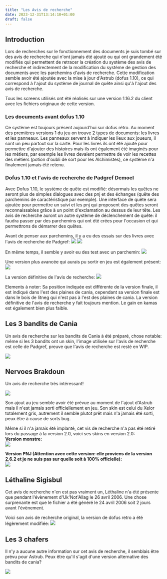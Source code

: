 ```yaml
---
title: "Les Avis de recherche"
date: 2023-12-31T13:14:10+01:00
draft: false
---
```


## Introduction

Lors de recherches sur le fonctionnement des documents je suis tombé sur des avis de recherche qui n'ont jamais été ajouté ou qui ont grandement été modifiés qui permettent de retracer la création du système des avis de recherche et indirectement de la modification du système de gestion des documents avec les parchemins d'avis de recherche. Cette modification semble avoir été ajoutée avec la mise à jour d'Astrub (dofus 1.10), ce qui correspond à l'ajout du système de journal de quête ainsi qu'à l'ajout des avis de recherche.  

Tous les screens utilisés ont été réalisés sur une version 1.16.2 du client avec les fichiers originaux de cette version.

### Les documents avant dofus 1.10

Ce système est toujours présent aujourd'hui sur dofus rétro. Au moment des premières versions 1 du jeu on trouve 2 types de documents: les livres et les panneaux. Les panneaux servent à indiquer les lieux aux joueurs, il sont un peu partout sur la carte. Pour les livres ils ont été ajouté pour permettre d'ajouter des histoires mais ils ont également été imaginés pour les métiers, par exemple les livres devaient permettre de voir les recettes des métiers (potion d'oubli de sort pour les Alchimistes), ce système n'a finalement jamais été retenu.  


### Dofus 1.10  et l'avis de recherche de Padgref Demoel

Avec Dofus 1.10, le système de quête est modifié: désormais les quêtes ne seront plus de simples dialogues avec des pnj et des échanges (quête des parchemins de caractéristique par exemple). Une interface de quête sera ajoutée pour permettre un suivi et les pnj qui proposent des quêtes seront reconnaissables grâce à un point d'exclamation au dessus de leur tête. Les avis de recherche auront un autre système de déclenchement de quête: il faudra passer par des parchemins qui ont été crées pour l'occasion et qui permettrons de démarrer des quêtes.  

Avant de penser aux parchemins, il y a eu des essais sur des livres avec l'avis de recherche de Padgref:
![](images/59-1.png)
![](images/59-2.png)

En même temps, il semble y avoir eu des test avec un parchemin:
![](images/58.png)

Une version plus avancée qui aurais pu sortir en jeu est également présent:
![](images/60.png)

La version définitive de l'avis de recherche:
![](images/61.png)


Elements à noter: Sa position indiquée est différente de la version finale, il est indiqué dans l'est des plaines de cania, cependant sa version finale est dans le bois de litneg qui n'est pas à l'est des plaines de cania. La version définitive de l'avis de recherche y fait toujours mention. Le gain en kamas est également bien plus faible.

## Les 3 bandits de Cania

Un avis de recherche sur les bandits de Cania à été préparé, chose notable: même si les 3 bandits ont un skin, l'image utilisée sur l'avis de recherche est celle de Padgref, preuve que l'avis de recherche est resté en WIP.

![](images/62.png)


## Nervoes Brakdoun

Un avis de recherche très intéressant!

![](images/64.png)

Son ajout au jeu semble avoir été prévue au moment de l'ajout d'Astrub mais il n'est jamais sorti officiellement en jeu. Son skin est celui du Xelor totalement gris, autrement il semble plutot prêt mais n'a jamais été sorti, peux être à cause de sorts bug.

Même si il n'a jamais été implanté, cet vis de recherche n'a pas été retiré lors du passage à la version 2.0, voici ses skins en version 2.0:  
**Version monstre:**  
![](images/nerv-monster.png)  

**Version PNJ (Attention avec cette version: elle proviens de la version 2.6.2 et je ne suis pas sur quelle soit à 100% officielle):**  
![](images/nerv-npc.png)  

## Léthaline Sigisbul 

Cet avis de recherche n'en est pas vraiment un, Léthaline n'a été présente que pendant l'évènement d'Uk'Not'Allag le 26 avril 2006. Une chose surprenante est que le fichier a été généré le 24 avril 2006 soit 2 jours avant l'évènement.

Voici son avis de recherche original, la version de dofus retro a été légèrement modifiée:
![](images/65.png)

## Les 3 chafers

Il n'y a aucune autre information sur cet avis de recherche, il semblais être prévu pour Astrub. Peux être qu'il s'agit d'une version alternative des bandits de cania?

![](images/66.png)

